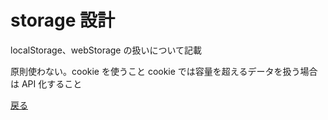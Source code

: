 # storage 設計

localStorage、webStorage の扱いについて記載

原則使わない。cookie を使うこと
cookie では容量を超えるデータを扱う場合は API 化すること

[戻る](../index.md)
